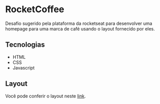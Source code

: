 # RocketCoffee
 Desafio sugerido pela plataforma da rocketseat para desenvolver uma homepage para uma marca de café usando o layout fornecido por eles.

## Tecnologias
- HTML
- CSS
- Javascript

## Layout
Você pode conferir o layout neste <a href="https://www.figma.com/file/KgYUOLmatN4pvvNrXJ6WZM/RocketCoffee">link</a>.

